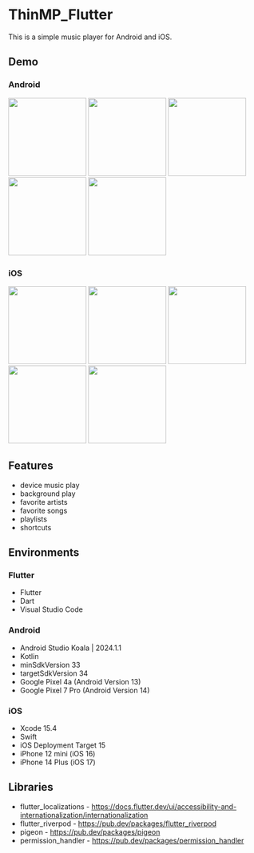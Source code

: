 # ThinMP_Flutter

This is a simple music player for Android and iOS.

## Demo

### Android

<img src="https://github.com/user-attachments/assets/6f449ede-d6fd-483e-957f-f9cc7556db70" width="156"> <img src="https://github.com/user-attachments/assets/77ab61ec-7508-45d3-818a-22568ee0fad8" width="156"> <img src="https://github.com/user-attachments/assets/21ffa98d-dd17-41fd-95c1-ef9904efd928" width="156"> <img src="https://github.com/user-attachments/assets/8b20922c-b690-4d72-bf92-698b4af0b13c" width="156"> <img src="https://github.com/user-attachments/assets/feca49bc-5b6d-4400-89e8-5f02dab4367f" width="156">

### iOS

<img src="https://github.com/user-attachments/assets/10d6215b-995c-41a6-b052-d90dd7da3c24" width="156"> <img src="https://github.com/user-attachments/assets/e49f468c-21fc-4910-bd05-632482ab9aff" width="156"> <img src="https://github.com/user-attachments/assets/917b5f8c-b4d5-4d15-8385-c64deafdc830" width="156"> <img src="https://github.com/user-attachments/assets/ce7beb33-00a7-4bd7-a679-2bcb1429e777" width="156"> <img src="https://github.com/user-attachments/assets/f40e8108-b300-44eb-9b58-53cf5f81d37f" width="156">

## Features

* device music play
* background play
* favorite artists
* favorite songs
* playlists
* shortcuts


## Environments

### Flutter

* Flutter
* Dart
* Visual Studio Code

### Android

* Android Studio Koala | 2024.1.1
* Kotlin
* minSdkVersion 33
* targetSdkVersion 34
* Google Pixel 4a (Android Version 13)
* Google Pixel 7 Pro (Android Version 14)

### iOS

* Xcode 15.4
* Swift
* iOS Deployment Target 15
* iPhone 12 mini (iOS 16)
* iPhone 14 Plus (iOS 17)

## Libraries

* flutter_localizations - https://docs.flutter.dev/ui/accessibility-and-internationalization/internationalization
* flutter_riverpod - https://pub.dev/packages/flutter_riverpod
* pigeon - https://pub.dev/packages/pigeon
* permission_handler - https://pub.dev/packages/permission_handler
